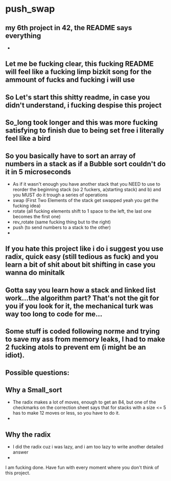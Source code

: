 # push_swap
my 6th project in 42, the README says everything
- 
- 
Let me be fucking clear, this fucking README will feel like a fucking limp bizkit song for the ammount of fucks and fucking i will use
- 
So Let's start this shitty readme, in case you didn't understand, i fucking despise this project
- 
So_long took longer and this was more fucking satisfying to finish due to being set free i literally feel like a bird
- 
So you basically have to sort an array of numbers in a stack as if a Bubble sort couldn't do it in 5 microseconds
- 
- As if it wasn't enough you have another stack that you NEED to use to reorder the beginning stack (so 2 fuckers, a(starting stack) and b) and you MUST do it trough a series of operations
- swap (First Two Elements of the stack get swapped yeah you get the fucking idea)
- rotate (all fucking elements shift to 1 space to the left, the last one becomes the first one)
- rev_rotate (same fucking thing but to the right)
- push (to send numbers to a stack to the other)
- 
If you hate this project like i do i suggest you use radix, quick easy (still tedious as fuck) and you learn a bit of shit about bit shifting in case you wanna do minitalk
- 
Gotta say you learn how a stack and linked list work...the algorithm part? That's not the git for you if you look for it, the mechanical turk was way too long to code for me...
- 
Some stuff is coded following norme and trying to save my ass from memory leaks, I had to make 2 fucking atols to prevent em (i might be an idiot).
- 
Possible questions:
- 
Why a Small_sort
-
- The radix makes a lot of moves, enough to get an 84, but one of the checkmarks on the correction sheet says that for stacks with a size <= 5 has to make 12 moves or less, so you have to do it.
-
Why the radix
-
- I did the radix cuz i was lazy, and i am too lazy to write another detailed answer
-
I am fucking done.
Have fun with every moment where you don't think of this project.

